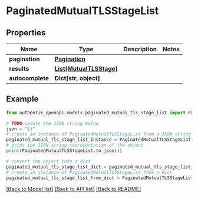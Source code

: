 # PaginatedMutualTLSStageList


## Properties

Name | Type | Description | Notes
------------ | ------------- | ------------- | -------------
**pagination** | [**Pagination**](Pagination.md) |  | 
**results** | [**List[MutualTLSStage]**](MutualTLSStage.md) |  | 
**autocomplete** | **Dict[str, object]** |  | 

## Example

```python
from authentik_openapi.models.paginated_mutual_tls_stage_list import PaginatedMutualTLSStageList

# TODO update the JSON string below
json = "{}"
# create an instance of PaginatedMutualTLSStageList from a JSON string
paginated_mutual_tls_stage_list_instance = PaginatedMutualTLSStageList.from_json(json)
# print the JSON string representation of the object
print(PaginatedMutualTLSStageList.to_json())

# convert the object into a dict
paginated_mutual_tls_stage_list_dict = paginated_mutual_tls_stage_list_instance.to_dict()
# create an instance of PaginatedMutualTLSStageList from a dict
paginated_mutual_tls_stage_list_from_dict = PaginatedMutualTLSStageList.from_dict(paginated_mutual_tls_stage_list_dict)
```
[[Back to Model list]](../README.md#documentation-for-models) [[Back to API list]](../README.md#documentation-for-api-endpoints) [[Back to README]](../README.md)



